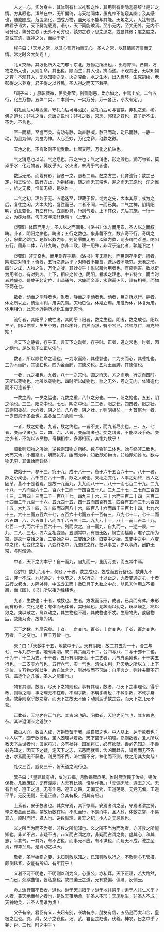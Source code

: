 <!-- { "loadSidebar": true } -->
　　人之一心，实为身主，其体则有仁义礼智之性，其用则有恻隐羞恶辞让是非之情。方其寂也，浑然在中，无所偏倚，与天地同体，虽鬼神不能窥其幽；及其感也，随触随应，范围造化，曲成万物，虽天地不能与其能。天地之大，人犹有憾，故君子语大，天下莫能载焉。语小，天下莫能破焉。至小无内，至大无外。无内不可分也，孰分之欤﹖无外不可穷也，孰穷之欤﹖思之思之，或显其微；度之度之，莫或其遗，匪神之为，而妙于斯！

　　程子曰：「天地之常，以其心普万物而无心。圣人之常，以其情顺万事而无情。常之时义大矣哉！」

　　礼义交际，其万化所入之门邪﹖东北，万物之所出也，，出则育神。西南，万物之所入也，入则复命。其出也，顺而生；其入也，拂而遂。不观其出，无以知物之育；不观其入，无以知物之复。火之克金，水之生木，出入循环，生克嗣续，老彭得之以养身，君子得之以养民，圣人得之而天下和平。

　　「周子曰：」厥彰厥微，匪灵弗莹。刚善刚恶，柔亦如之，中焉止矣。二气五行，化生万物。五殊二实，二本则一。一实万分，万一各正，小大有定。」

　　明礼而后可与适道，守礼而后可与治民，达礼而后可与言数。非礼之道，老、佛之道也；非礼之治，荒唐之说也；非礼之数，京房、郭璞之技也，君子所不由、不为、不言也。

　　至一而精，至虚而灵。有动有静，动直静凝。静已而动，动已而静，一静一动，为屈为伸，为鬼为神。人心至妙，万化之窌，动静之徼。

　　天地之化，不翕聚则不能发散。仁智交际，万化之机轴也。

　　气之消息也以渐。气之息也，形之生也；气之消也，形之毁也。润万物者，莫泽乎水；化万物者，莫疾乎火。水火者，未离乎气者也。

　　数运无形，而着有形，智者一之，愚者二焉。数之方生，化育流行；数之已定，物正性命。圆行方止，为物终始，随之而无其端也，迎之而无其原也，浑之惟一，析之无极，惟其无极，是以惟一。

　　二气之初，理妙于无。五运迭至，理藏于智。或为之先，大本其原；或为之后，复往之闲。大本太始，复往而已。二者不同，一而已矣。二气之神，阴精阳明，消息变化，有立有行。立则形具，行则气着。上下其仪，先后其施，一行一立，为辟为翕，何千万年无终极焉﹖（上卷。）

　　《河图》体圆而用方，圣人以之而画卦。《洛书》体方而用圆，圣人以之而叙畴。卦者，阴阳之象也。畴者；五行之数也。象非耦不立，数非奇不行。奇耦之分，象数之始也。是故以数为象，则奇零而无用：以象为数，则多耦而难通。阴阳五行，固非二体，八卦九畴，亦非二致，理一用殊，非深于造化者，孰能识之！

　　《河图》非无奇也，而用则存乎耦。《洛书》非无耦也，而用则存乎奇。耦者，阴阳之对待乎﹖奇者，五行之迭运乎﹖对待者不能孤，迭运者不能穷。天地之形，四时之成，人物之生，万化之凝，其妙矣乎！象以耦为用者也，有应则吉。数以奇为用者也，有对则凶。上下，相应之位也。阴阳，相求之理也。中五特立，而当时者独盛也。是故天地定位，山泽通气，木盛而金衰，水寒而火囚，理有相须，而物不两在也。

　　数者，动而之乎静者也。象者，静而之乎动者也。动者，用之所以行。静者，体之所以立。清浊未判，用实先焉。天地已位，体斯立焉。用既为体，体复为用，体用相仍，此天地万物所以化生而无穷也。

　　流行者，其阳乎﹖成性者，其阴乎﹖阳者，数之生也。阴者，数之成也。阳以三至，阴以倍乘，生生不穷，各以序升，自然而然，有不容已，非智与仁，曷克终始！

　　言天下之静者，存乎正。言天下之动者，存乎时。正者，道之常也。时者，因之纲也。是故君子立正以俟时。

　　数者，所以顺性命之理也。一为水而肾，其德智也。二为火而心，其德礼也。三为木而肝，其德仁也。四为金而肺，其德义也。五为土而脾，其德信也。

　　一者，九之祖也。九者，八十一之宗也。圆之而天，方之而地，行之而四时。天所以覆物也，地所以载物也，四时所以成物也，散之无外，卷之无内，体诸造化而不可遗者乎！

　　一数之周，一岁之运也。九数之重，八节之分也。一一，阳之始也。五五，阴之萌也。三三，阳之中也。七七，阴之中也。二二者，阳之长。四四者，阳之壮。五则阳极矣。六六者，阴之长。八八者，阴之壮。九则阴极矣。一九首尾为一者，一岁首尾于冬至也。盖冬至二而余则一也。

　　一者，数之始也。九者，数之终也。一者不变，而九者尽变也。三、五、七者，变而少者也。二、四、六、八者，变而耦者也。变之耦者，不能以及乎奇。变之少者，不能以该乎物。奇耦相参，多寡相函，其惟九数乎！

　　顺数则知物之所始，逆数则知物之所终。数与物非二体也，始与终非二致也，大而天地，小而毫末，明而礼乐，幽而鬼神，知数即知物也，知始即知终也。数与物无穷，其谁始而谁终！

　　数始于一，参于三，究于九，成于八十一，备于六千五百六十一。八十一者，数之小成也。六千五百六十一者，数之大成也。天地之变化，人事之始终，古人之因革，莫不于是着焉。是故一九而九，九九而八十一，八十一而七百二十九。二九十八，十八而百六十二，百六十二而一千四百五十八。三九二十七，二七而二百四十三，二百四十三而二千一百八十七。四九三十六，三十六而三百二十四，三百二十四而二千九百一十六。五九四十五，四十五而四百有五，四百有五而三千六百四十五。六九五十四，五十四而四百八十六，四百八十六而四千三百七十四。七九六十三，六十三而五百六十七，五百六十七而五千一百有三，八九七十二，七十二而六百四十八，六百四十八而五千八百三十二。九九八十一，八十一而七百二十九，七百二十九而六千五百六十一。列而次之，自一而九，自九而一，一逆一顺，一九、二八、三七、四六互相变通。五则常中，有吉无凶，祸亡而福隆，君子之所为宫。是故一变始之始，二变始之中，三变始之终，四变中之始，五变中之中，六变中之终，七变终之始，八变终之中，九变终之终。数以事立，亦以事终，酬酢无常，与时偕通。

　　中者，天下之大本乎！自一而九，自九而一，虽历万变，而五常中焉。

　　《洛书》数九而用十，何也﹖十者，数之成也，数成而五行备也。数非九不生，非十不成。九以通之，十以节之，九以行之，十以止之，九者变通之机，十者五行之叙也。方隅对待，中五含五而十数已具于九数之中矣，以见其体用之不相离，而《图》、《书》所以相为经纬也。

　　九者，生数也；十者，成数也。生者，方发而示形，成者，已具而有体。未形而有形者，变化见也；有体而无体者，其用藏也。是故雨以润之，旸以熯之，寒以敛之，燠以散之，风以动之，其生物也不测，其成物也不忒。生居物先，成居物后，故能为奇，故能为耦。

　　天下之数，九而究矣。十者，一之变也。百者，十之变也。千者，百之变也。万者，千之变也。十百千万皆一也。

　　朱子曰：「天数中于五，地数中于六。天有阴阳，故二其五为一十，合三与七、一与九亦十也。地有柔刚，故二其六而为十二，合四与八、二与十亦十二也。十为干，十二为支。十干者，五行有阴阳也。十二支者，六气有柔刚也。十干实五行也，十二支实六气也，五行六气，实一气也。清浊未判，乃天地之所以立；上下定位，又万物之所以生。故自体言之，则对待而不可缺；自用言之，则往来而不可穷。盖造化之几微，圣人之能事也。」

　　物有其则，数者，尽天下之物则也。事有其理，数者，尽天下之事理也。得乎政，则物之则、事之理无不在焉。不明乎数，不明乎善也；不诚乎数，不诚乎身也。故静则察乎数之常，而天下之故无不通；动则达乎数之变，而天下之几无不获。

　　正数者，天地之在正气也，其吉凶也确。闲数者，天地之闲气也，其吉凶也杂。其进退消长之道欤﹖

　　数由人兴，数由人成，万物皆备于我，咸自取之也。中人以上，达于数者也；中人以下，囿于数者也。圣人因理以着数，天下因子以明理。然则数者，圣人所以教天下后世者也，国家将兴，必有祯祥，国家将亡，必有妖孽，善必先知之，不善必先知之，因天下之疑，定天下之志，去恶而就善，舍凶而趋吉，谒焉而无不告也，求焉而无不获也。利民而不费，济世而不穷，神化而不测，数之用其大矣哉！

　　礼仪三百，威仪三千，皆天道之流行也。

　　箕子曰：「皇建其有极，敛时五福，用敷锡厥庶民。惟时厥庶民于汝极，锡汝保极。凡厥庶民，无有淫朋，人无有比德，惟皇作极。」「无偏无陂，遵王之义。无有作好，遵王之道。无有作恶，遵王之路。无偏无党，王道荡荡。无党无偏，王道平平。无反无侧，王道正直。会其有极，归其有极。」

　　上焉者，安于数者也。其次守焉，其下悖焉。安焉者谓之圣，守焉者谓之贤，悖之者愚而已矣。是故历数在躬，不思而行，不勉而中，圣人也，体数之常，不易其方，顺时而行，贤人也。逆数越理，乱天之纪，小人之无忌惮也。

　　义之所当为而不为者，非数之所能知也。义之所不当为而为者，亦非数之所能知也。非义不占，非疑不占。非义而占谓之欺，非疑而占谓之侮。虚其心，和其志，平其气，一其听，有不占也，而事无不应，有不谋也，而用无不成。诚之至焉，神亦至焉，是谓动之以天。

　　敬者，圣学始终之要，未知则敬以知之，已知则敬以行之。不敬则心无管摄，颠倒眩瞀，安能有所知、有所行乎！

　　义利不可不明也，不明则以利为义，心虽公，亦私耳。天下正理，若大路然，一而已，旁蹊曲径，皆私意也，故曰遵王之道，无有党偏、偏陂、反侧云。

　　命之流行而不已者，道也。道于天其阳乎﹖道于地其阴乎﹖道于人其仁义乎﹖人者，兼天地而参之者也，是故天覆地承，非圣人不形；天施地生，非圣人不成；天神地灵，非圣人而谁为贞！

　　父子有亲，君臣有义，夫妇有别，长幼有序，朋友有信，五品逊而太和合，皇极之世也。尧、舜，父子之衰也。汤、武，君臣之缺也。伏羲，神农，日之中乎﹖尧、舜、三代，时之中乎﹖

